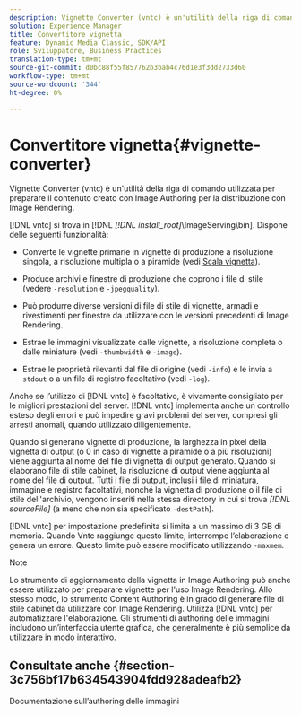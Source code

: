 ```yaml
---
description: Vignette Converter (vntc) è un'utilità della riga di comando utilizzata per preparare il contenuto creato con Image Authoring per la distribuzione con Image Rendering.
solution: Experience Manager
title: Convertitore vignetta
feature: Dynamic Media Classic, SDK/API
role: Sviluppatore, Business Practices
translation-type: tm+mt
source-git-commit: d0bc88f55f857762b3bab4c76d1e3f3dd2733d60
workflow-type: tm+mt
source-wordcount: '344'
ht-degree: 0%

---
```



# Convertitore vignetta{#vignette-converter}

Vignette Converter (vntc) è un&#39;utilità della riga di comando utilizzata per preparare il contenuto creato con Image Authoring per la distribuzione con Image Rendering.

[!DNL vntc] si trova in [!DNL  *[!DNL install_root]*\ImageServing\bin]. Dispone delle seguenti funzionalità:

* Converte le vignette primarie in vignette di produzione a risoluzione singola, a risoluzione multipla o a piramide (vedi [Scala vignetta](../../../../ir-api/vntc/utilities/c-ir-vignette-converter-vntc/c-ir-vignette-scaling.md#concept-e373a29c2f954df98d704c7723804585)).
* Produce archivi e finestre di produzione che coprono i file di stile (vedere `-resolution` e `-jpegquality`).

* Può produrre diverse versioni di file di stile di vignette, armadi e rivestimenti per finestre da utilizzare con le versioni precedenti di Image Rendering.
* Estrae le immagini visualizzate dalle vignette, a risoluzione completa o dalle miniature (vedi `-thumbwidth` e `-image`).
* Estrae le proprietà rilevanti dal file di origine (vedi `-info`) e le invia a `stdout` o a un file di registro facoltativo (vedi `-log`).

Anche se l’utilizzo di [!DNL vntc] è facoltativo, è vivamente consigliato per le migliori prestazioni del server. [!DNL vntc] implementa anche un controllo esteso degli errori e può impedire gravi problemi del server, compresi gli arresti anomali, quando utilizzato diligentemente.

Quando si generano vignette di produzione, la larghezza in pixel della vignetta di output (o 0 in caso di vignette a piramide o a più risoluzioni) viene aggiunta al nome del file di vignetta di output generato. Quando si elaborano file di stile cabinet, la risoluzione di output viene aggiunta al nome del file di output. Tutti i file di output, inclusi i file di miniatura, immagine e registro facoltativi, nonché la vignetta di produzione o il file di stile dell&#39;archivio, vengono inseriti nella stessa directory in cui si trova *[!DNL sourceFile]* (a meno che non sia specificato `-destPath`).

[!DNL vntc] per impostazione predefinita si limita a un massimo di 3 GB di memoria. Quando Vntc raggiunge questo limite, interrompe l’elaborazione e genera un errore. Questo limite può essere modificato utilizzando `-maxmem`.

>[!NOTE]
>
>Lo strumento di aggiornamento della vignetta in Image Authoring può anche essere utilizzato per preparare vignette per l&#39;uso Image Rendering. Allo stesso modo, lo strumento Content Authoring è in grado di generare file di stile cabinet da utilizzare con Image Rendering. Utilizza [!DNL vntc] per automatizzare l&#39;elaborazione. Gli strumenti di authoring delle immagini includono un’interfaccia utente grafica, che generalmente è più semplice da utilizzare in modo interattivo.

## Consultate anche {#section-3c756bf17b634543904fdd928adeafb2}

Documentazione sull’authoring delle immagini
